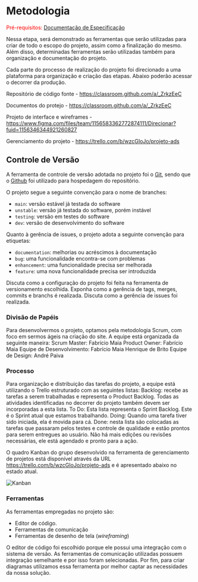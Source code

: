 
# Metodologia

<span style="color:red">Pré-requisitos: <a href="2-Especificação do Projeto.md"> Documentação de Especificação</a></span>

Nessa etapa, será demonstrado as ferramentas que serão utilizadas para criar de todo o escopo do projeto, assim como a finalização do mesmo. 
Além disso, determinadas ferramentas serão utilizadas também para organização e documentação do projeto. 

Cada parte do processo de realização do projeto foi direcionado a uma plataforma para organização e criação das etapas. Abaixo poderão acessar o decorrer da produção. 


Repositório de código fonte - https://classroom.github.com/a/_ZrkzEeC

Documentos do protejo - https://classroom.github.com/a/_ZrkzEeC

Projeto de interface e wireframes - https://www.figma.com/files/team/1156583362772874111/Direcionar?fuid=1156346344921260827

Gerenciamento do projeto - https://trello.com/b/wzcGIoJo/projeto-ads


## Controle de Versão

A ferramenta de controle de versão adotada no projeto foi o
[Git](https://git-scm.com/), sendo que o [Github](https://github.com)
foi utilizado para hospedagem do repositório.

O projeto segue a seguinte convenção para o nome de branches:

- `main`: versão estável já testada do software
- `unstable`: versão já testada do software, porém instável
- `testing`: versão em testes do software
- `dev`: versão de desenvolvimento do software

Quanto à gerência de issues, o projeto adota a seguinte convenção para
etiquetas:

- `documentation`: melhorias ou acréscimos à documentação
- `bug`: uma funcionalidade encontra-se com problemas
- `enhancement`: uma funcionalidade precisa ser melhorada
- `feature`: uma nova funcionalidade precisa ser introduzida

Discuta como a configuração do projeto foi feita na ferramenta de versionamento escolhida. Exponha como a gerência de tags, merges, commits e branchs é realizada. Discuta como a gerência de issues foi realizada.


### Divisão de Papéis

Para desenvolvermos o projeto, optamos pela metodologia Scrum, com foco em sermos ágeis na criação do site.
A equipe está organizada da seguinte maneira:
Scrum Master: Fabrício Maia
Product Owner: Fabrício Maia
Equipe de Desenvolvimento:
Fabrício Maia
Henrique de Brito
Equipe de Design:
André Paiva

### Processo

Para organização e distribuição das tarefas do projeto, a equipe está utilizando o Trello estruturado com as seguintes listas: 
Backlog: recebe as tarefas a serem trabalhadas e representa o Product Backlog. Todas as atividades identificadas no decorrer do projeto também devem ser incorporadas a esta lista.
To Do: Esta lista representa o Sprint Backlog. Este é o Sprint atual que estamos trabalhando.
Doing: Quando uma tarefa tiver sido iniciada, ela é movida para cá.
Done: nesta lista são colocadas as tarefas que passaram pelos testes e controle de qualidade e estão prontos para serem entregues ao usuário. Não há mais edições ou revisões necessárias, ele está agendado e pronto para a ação.

O quadro Kanban do grupo desenvolvido na ferramenta de gerenciamento de projetos está disponível através da URL https://trello.com/b/wzcGIoJo/projeto-ads e é apresentado abaixo no estado atual.

![Kanban](https://user-images.githubusercontent.com/114435981/194759909-a4ba6392-f2db-43a6-a2a1-2f29d53a8289.png)

### Ferramentas

As ferramentas empregadas no projeto são:

- Editor de código.
- Ferramentas de comunicação
- Ferramentas de desenho de tela (_wireframing_)

O editor de código foi escolhido porque ele possui uma integração com o
sistema de versão. As ferramentas de comunicação utilizadas possuem
integração semelhante e por isso foram selecionadas. Por fim, para criar
diagramas utilizamos essa ferramenta por melhor captar as
necessidades da nossa solução.


